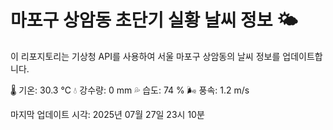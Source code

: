 
# 마포구 상암동 초단기 실황 날씨 정보 🌤️

이 리포지토리는 기상청 API를 사용하여 서울 마포구 상암동의 날씨 정보를 업데이트합니다. 

🌡️ 기온: 30.3 ℃
💧 강수량: 0 mm
💦 습도: 74 %
🌬️ 풍속: 1.2 m/s

마지막 업데이트 시각: 2025년 07월 27일 23시 10분    
